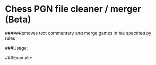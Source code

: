 # Chess PGN file cleaner / merger (Beta)
#####Removes text commentary and merge games in file specified by rules

###Usage:


###Example: